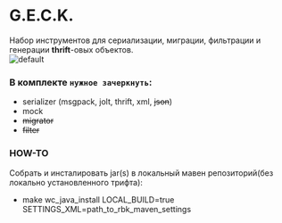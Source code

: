 # G.E.C.K.
Набор инструментов для сериализации, миграции, фильтрации и генерации **thrift**-овых объектов.  
![default](https://cloud.githubusercontent.com/assets/5084395/23034038/cf7e5eb0-f493-11e6-8698-66262306ca81.png)  

### В комплекте ```нужное зачеркнуть```:  
- serializer (msgpack, jolt, thrift, xml, ~~json~~)
- mock
-  ~~migrator~~
- ~~filter~~



### HOW-TO

Собрать и инсталировать jar(s) в локальный мавен репозиторий(без локально установленного трифта):

* make wc_java_install LOCAL_BUILD=true SETTINGS_XML=path_to_rbk_maven_settings	
